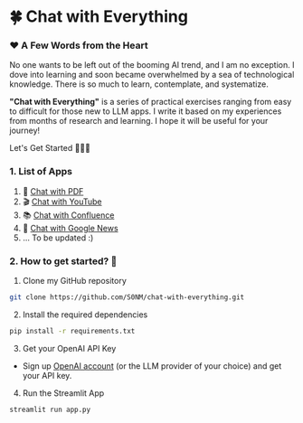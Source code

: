 # 🍀 Chat with Everything

### ♥️ A Few Words from the Heart
No one wants to be left out of the booming AI trend, and I am no exception. I dove into learning and soon became overwhelmed by a sea of technological knowledge. There is so much to learn, contemplate, and systematize.

**"Chat with Everything"** is a series of practical exercises ranging from easy to difficult for those new to LLM apps. I write it based on my experiences from months of research and learning. I hope it will be useful for your journey!

Let's Get Started 💪💪💪

### 1. List of Apps
1. 📗 [Chat with PDF](chat-with-pdf)
2. 🎬 [Chat with YouTube](chat-with-youtube)
3. 📚 [Chat with Confluence](chat-with-confluence) 
4. 📰 [Chat with Google News](chat-with-google-news)
5. ... To be updated :)

### 2. How to get started?  🐌

1. Clone my GitHub repository

```bash
git clone https://github.com/S0NM/chat-with-everything.git
```
2. Install the required dependencies

```bash
pip install -r requirements.txt
```
3. Get your OpenAI API Key

- Sign up [OpenAI account](https://platform.openai.com/) (or the LLM provider of your choice) and get your API key.

4. Run the Streamlit App
```bash
streamlit run app.py
```